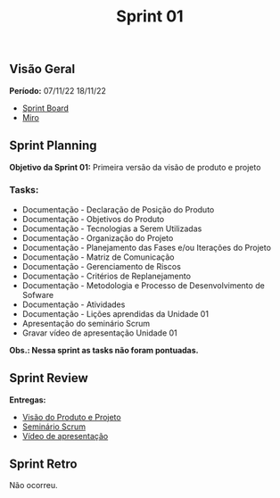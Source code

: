 <h1 align="center"><b>Sprint 01</b></h1>

<br>

## Visão Geral

**Período:** 07/11/22	18/11/22 <br>

- [Sprint Board](https://trello.com/b/hObguyFv/sprint-board)
- [Miro](https://miro.com/app/board/uXjVPFFIyc4=/)

## Sprint Planning

**Objetivo da Sprint 01:** Primeira versão da visão de produto e projeto

### Tasks:
  - Documentação - Declaração de Posição do Produto
  - Documentação - Objetivos do Produto
  - Documentação - Tecnologias a Serem Utilizadas
  - Documentação - Organização do Projeto
  - Documentação - Planejamento das Fases e/ou Iterações do Projeto
  - Documentação - Matriz de Comunicação
  - Documentação - Gerenciamento de Riscos
  - Documentação - Critérios de Replanejamento
  - Documentação - Metodologia e Processo de Desenvolvimento de Sofware
  - Documentação - Atividades
  - Documentação - Lições aprendidas da Unidade 01
  - Apresentação do seminário Scrum
  - Gravar vídeo de apresentação Unidade 01

**Obs.: Nessa sprint as tasks não foram pontuadas.**

## Sprint Review 

**Entregas:**
  - [Visão do Produto e Projeto](https://mdsreq-fga-unb.github.io/2022.2-GetPet/#/pages/Vis%C3%A3odoProdutoeProjeto) 
  - [Seminário Scrum](https://mdsreq-fga-unb.github.io/2022.2-GetPet/#/pages/MaterialdoSemin%C3%A1riodoProcessoseCiclosdeVida)
  - [Vídeo de apresentação](https://mdsreq-fga-unb.github.io/2022.2-GetPet/#/pages/VideoApresentacaoDasEntregas)

## Sprint Retro
Não ocorreu.
